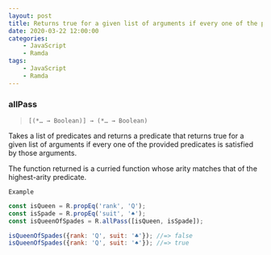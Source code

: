 ```yaml
---
layout: post
title: Returns true for a given list of arguments if every one of the provided predicates is satisfied by those arguments
date: 2020-03-22 12:00:00
categories:
    - JavaScript
    - Ramda
tags:
    - JavaScript
    - Ramda
---
```


### allPass

> ```[(*… → Boolean)] → (*… → Boolean)```

Takes a list of predicates and returns a predicate that returns true for a given list of arguments if every one of the provided predicates is satisfied by those arguments.

The function returned is a curried function whose arity matches that of the highest-arity predicate.

`Example`

```js
const isQueen = R.propEq('rank', 'Q');
const isSpade = R.propEq('suit', '♠︎');
const isQueenOfSpades = R.allPass([isQueen, isSpade]);

isQueenOfSpades({rank: 'Q', suit: '♣︎'}); //=> false
isQueenOfSpades({rank: 'Q', suit: '♠︎'}); //=> true
```